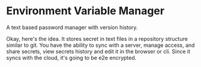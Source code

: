 # Environment Variable Manager

A text based password manager with version history.

Okay, here's the idea. It stores secret in text files in a repository structure similar to git. You have the ability to sync with a server,
manage access, and share secrets, view secrets history and edit it in the browser or cli. Since it syncs with the cloud, it's going to
be e2e encrypted.
